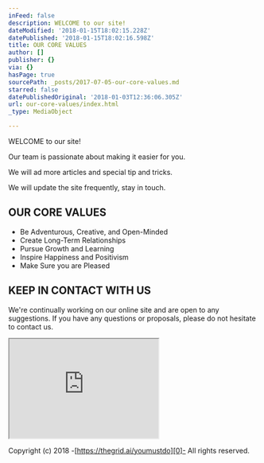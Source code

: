 ```yaml
---
inFeed: false
description: WELCOME to our site!
dateModified: '2018-01-15T18:02:15.228Z'
datePublished: '2018-01-15T18:02:16.598Z'
title: OUR CORE VALUES
author: []
publisher: {}
via: {}
hasPage: true
sourcePath: _posts/2017-07-05-our-core-values.md
starred: false
datePublishedOriginal: '2018-01-03T12:36:06.305Z'
url: our-core-values/index.html
_type: MediaObject

---
```

WELCOME to our site!

Our team is passionate about making it easier for you.

We will ad more articles and special tip and tricks.

We will update the site frequently, stay in touch.

## OUR CORE VALUES

* Be Adventurous, Creative, and Open-Minded
* Create Long-Term Relationships
* Pursue Growth and Learning
* Inspire Happiness and Positivism
* Make Sure you are Pleased

## KEEP IN CONTACT WITH US

We're continually working on our online site and are open to any suggestions. If you have any questions or proposals, please do not hesitate to contact us.

<iframe src="https://the-grid.github.io/ed-userhtml/?g=eJxlzDEOwiAUANDdU3z_3tIGS6op9QJuDo6G0m_BUlEgcn0bN-P2ptcpMIFuEk1KzwNjOecyzS9nNJXaL0w7q-eibbjgDS_qmvNW7OtjtKO08a4QkgoTJYnXwanHjP2ms8sEMeifUmWX_Nvo72kXNdHfiZDtmIzEnWgRDNnJrK2oEJRbcSaCZAguPrgRbj7AiWLcIgw-jBQkVsj6jqn-A4JEQTE" height="200" style=""></iframe>

Copyright (c) 2018 -[https://thegrid.ai/youmustdo][0]- All rights reserved.

[0]: https://thegrid.ai/youmustdo